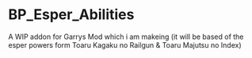 # BP_Esper_Abilities
A WIP addon for Garrys Mod which i am makeing (it will be based of the esper powers form Toaru Kagaku no Railgun &amp; Toaru Majutsu no Index)
